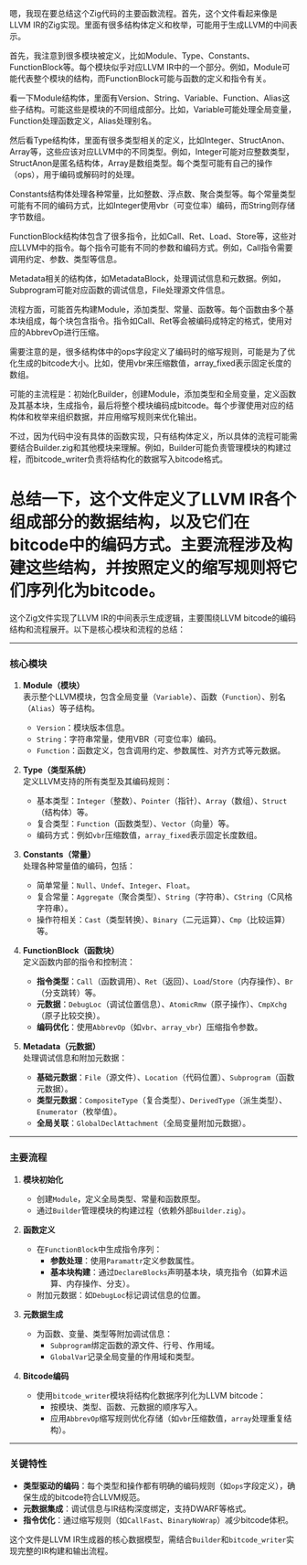 嗯，我现在要总结这个Zig代码的主要函数流程。首先，这个文件看起来像是LLVM IR的Zig实现。里面有很多结构体定义和枚举，可能用于生成LLVM的中间表示。

首先，我注意到很多模块被定义，比如Module、Type、Constants、FunctionBlock等。每个模块似乎对应LLVM IR中的一个部分。例如，Module可能代表整个模块的结构，而FunctionBlock可能与函数的定义和指令有关。

看一下Module结构体，里面有Version、String、Variable、Function、Alias这些子结构。可能这些是模块的不同组成部分。比如，Variable可能处理全局变量，Function处理函数定义，Alias处理别名。

然后看Type结构体，里面有很多类型相关的定义，比如Integer、StructAnon、Array等，这些应该对应LLVM中的不同类型。例如，Integer可能对应整数类型，StructAnon是匿名结构体，Array是数组类型。每个类型可能有自己的操作（ops），用于编码或解码时的处理。

Constants结构体处理各种常量，比如整数、浮点数、聚合类型等。每个常量类型可能有不同的编码方式，比如Integer使用vbr（可变位率）编码，而String则存储字节数组。

FunctionBlock结构体包含了很多指令，比如Call、Ret、Load、Store等，这些对应LLVM中的指令。每个指令可能有不同的参数和编码方式。例如，Call指令需要调用约定、参数、类型等信息。

Metadata相关的结构体，如MetadataBlock，处理调试信息和元数据。例如，Subprogram可能对应函数的调试信息，File处理源文件信息。

流程方面，可能首先构建Module，添加类型、常量、函数等。每个函数由多个基本块组成，每个块包含指令。指令如Call、Ret等会被编码成特定的格式，使用对应的AbbrevOp进行压缩。

需要注意的是，很多结构体中的ops字段定义了编码时的缩写规则，可能是为了优化生成的bitcode大小。比如，使用vbr来压缩数值，array_fixed表示固定长度的数组。

可能的主流程是：初始化Builder，创建Module，添加类型和全局变量，定义函数及其基本块，生成指令，最后将整个模块编码成bitcode。每个步骤使用对应的结构体和枚举来组织数据，并应用缩写规则来优化输出。

不过，因为代码中没有具体的函数实现，只有结构体定义，所以具体的流程可能需要结合Builder.zig和其他模块来理解。例如，Builder可能负责管理模块的构建过程，而bitcode_writer负责将结构化的数据写入bitcode格式。

总结一下，这个文件定义了LLVM IR各个组成部分的数据结构，以及它们在bitcode中的编码方式。主要流程涉及构建这些结构，并按照定义的缩写规则将它们序列化为bitcode。
================================================
这个Zig文件实现了LLVM IR的中间表示生成逻辑，主要围绕LLVM bitcode的编码结构和流程展开。以下是核心模块和流程的总结：

---

### **核心模块**
1. **Module（模块）**  
   表示整个LLVM模块，包含全局变量（`Variable`）、函数（`Function`）、别名（`Alias`）等子结构。  
   - `Version`：模块版本信息。  
   - `String`：字符串常量，使用VBR（可变位率）编码。  
   - `Function`：函数定义，包含调用约定、参数属性、对齐方式等元数据。  

2. **Type（类型系统）**  
   定义LLVM支持的所有类型及其编码规则：  
   - 基本类型：`Integer`（整数）、`Pointer`（指针）、`Array`（数组）、`Struct`（结构体）等。  
   - 复合类型：`Function`（函数类型）、`Vector`（向量）等。  
   - 编码方式：例如`vbr`压缩数值，`array_fixed`表示固定长度数组。

3. **Constants（常量）**  
   处理各种常量值的编码，包括：  
   - 简单常量：`Null`、`Undef`、`Integer`、`Float`。  
   - 复合常量：`Aggregate`（聚合类型）、`String`（字符串）、`CString`（C风格字符串）。  
   - 操作符相关：`Cast`（类型转换）、`Binary`（二元运算）、`Cmp`（比较运算）等。

4. **FunctionBlock（函数块）**  
   定义函数内部的指令和控制流：  
   - **指令类型**：`Call`（函数调用）、`Ret`（返回）、`Load`/`Store`（内存操作）、`Br`（分支跳转）等。  
   - **元数据**：`DebugLoc`（调试位置信息）、`AtomicRmw`（原子操作）、`CmpXchg`（原子比较交换）。  
   - **编码优化**：使用`AbbrevOp`（如`vbr`、`array_vbr`）压缩指令参数。

5. **Metadata（元数据）**  
   处理调试信息和附加元数据：  
   - **基础元数据**：`File`（源文件）、`Location`（代码位置）、`Subprogram`（函数元数据）。  
   - **类型元数据**：`CompositeType`（复合类型）、`DerivedType`（派生类型）、`Enumerator`（枚举值）。  
   - **全局关联**：`GlobalDeclAttachment`（全局变量附加元数据）。

---

### **主要流程**
1. **模块初始化**  
   - 创建`Module`，定义全局类型、常量和函数原型。  
   - 通过`Builder`管理模块的构建过程（依赖外部`Builder.zig`）。

2. **函数定义**  
   - 在`FunctionBlock`中生成指令序列：  
     - **参数处理**：使用`Paramattr`定义参数属性。  
     - **基本块构建**：通过`DeclareBlocks`声明基本块，填充指令（如算术运算、内存操作、分支）。  
   - 附加元数据：如`DebugLoc`标记调试信息的位置。

3. **元数据生成**  
   - 为函数、变量、类型等附加调试信息：  
     - `Subprogram`绑定函数的源文件、行号、作用域。  
     - `GlobalVar`记录全局变量的作用域和类型。

4. **Bitcode编码**  
   - 使用`bitcode_writer`模块将结构化数据序列化为LLVM bitcode：  
     - 按模块、类型、函数、元数据的顺序写入。  
     - 应用`AbbrevOp`缩写规则优化存储（如`vbr`压缩数值，`array`处理重复结构）。

---

### **关键特性**
- **类型驱动的编码**：每个类型和操作都有明确的编码规则（如`ops`字段定义），确保生成的bitcode符合LLVM规范。  
- **元数据集成**：调试信息与IR结构深度绑定，支持DWARF等格式。  
- **指令优化**：通过缩写规则（如`CallFast`、`BinaryNoWrap`）减少bitcode体积。

这个文件是LLVM IR生成器的核心数据模型，需结合`Builder`和`bitcode_writer`实现完整的IR构建和输出流程。